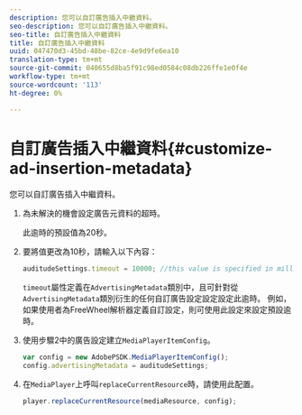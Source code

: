 ```yaml
---
description: 您可以自訂廣告插入中繼資料。
seo-description: 您可以自訂廣告插入中繼資料。
seo-title: 自訂廣告插入中繼資料
title: 自訂廣告插入中繼資料
uuid: 047470d3-45bd-48be-82ce-4e9d9fe6ea10
translation-type: tm+mt
source-git-commit: 040655d8ba5f91c98ed0584c08db226ffe1e0f4e
workflow-type: tm+mt
source-wordcount: '113'
ht-degree: 0%

---
```



# 自訂廣告插入中繼資料{#customize-ad-insertion-metadata}

您可以自訂廣告插入中繼資料。

1. 為未解決的機會設定廣告元資料的超時。

   此逾時的預設值為20秒。
1. 要將值更改為10秒，請輸入以下內容：

   ```js
   auditudeSettings.timeout = 10000; //this value is specified in milliseconds
   ```

   `timeout`屬性定義在`AdvertisingMetadata`類別中，且可針對從`AdvertisingMetadata`類別衍生的任何自訂廣告設定設定設定此逾時。 例如，如果使用者為FreeWheel解析器定義自訂設定，則可使用此設定來設定預設逾時。

1. 使用步驟2中的廣告設定建立`MediaPlayerItemConfig`。

   ```js
   var config = new AdobePSDK.MediaPlayerItemConfig(); 
   config.advertisingMetadata = auditudeSettings;
   ```

1. 在`MediaPlayer`上呼叫`replaceCurrentResource`時，請使用此配置。

   ```js
   player.replaceCurrentResource(mediaResource, config);
   ```

